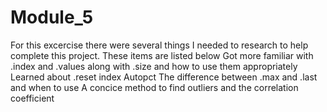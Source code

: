 # Module_5
For this excercise there were several things I needed to research to help complete this project. These items are listed below
Got more familiar with .index and .values along with .size and how to use them appropriately
Learned about .reset index
Autopct
The difference between .max and .last and when to use
A concice method to find outliers and the correlation coefficient
